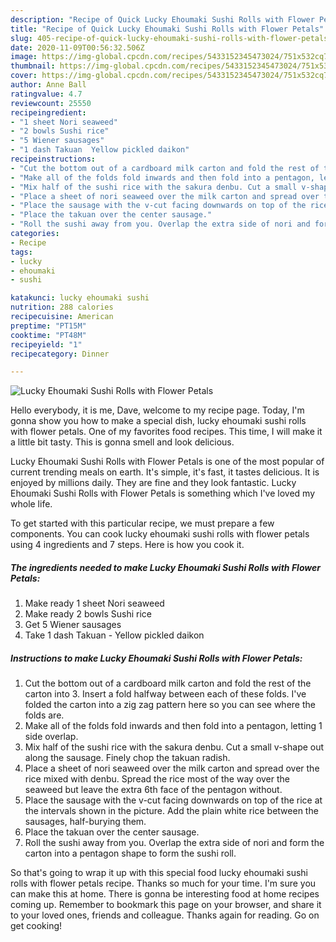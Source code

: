 ```yaml
---
description: "Recipe of Quick Lucky Ehoumaki Sushi Rolls with Flower Petals"
title: "Recipe of Quick Lucky Ehoumaki Sushi Rolls with Flower Petals"
slug: 405-recipe-of-quick-lucky-ehoumaki-sushi-rolls-with-flower-petals
date: 2020-11-09T00:56:32.506Z
image: https://img-global.cpcdn.com/recipes/5433152345473024/751x532cq70/lucky-ehoumaki-sushi-rolls-with-flower-petals-recipe-main-photo.jpg
thumbnail: https://img-global.cpcdn.com/recipes/5433152345473024/751x532cq70/lucky-ehoumaki-sushi-rolls-with-flower-petals-recipe-main-photo.jpg
cover: https://img-global.cpcdn.com/recipes/5433152345473024/751x532cq70/lucky-ehoumaki-sushi-rolls-with-flower-petals-recipe-main-photo.jpg
author: Anne Ball
ratingvalue: 4.7
reviewcount: 25550
recipeingredient:
- "1 sheet Nori seaweed"
- "2 bowls Sushi rice"
- "5 Wiener sausages"
- "1 dash Takuan  Yellow pickled daikon"
recipeinstructions:
- "Cut the bottom out of a cardboard milk carton and fold the rest of the carton into 3. Insert a fold halfway between each of these folds. I&#39;ve folded the carton into a zig zag pattern here so you can see where the folds are."
- "Make all of the folds fold inwards and then fold into a pentagon, letting 1 side overlap."
- "Mix half of the sushi rice with the sakura denbu. Cut a small v-shape out along the sausage. Finely chop the takuan radish."
- "Place a sheet of nori seaweed over the milk carton and spread over the rice mixed with denbu. Spread the rice most of the way over the seaweed but leave the extra 6th face of the pentagon without."
- "Place the sausage with the v-cut facing downwards on top of the rice at the intervals shown in the picture. Add the plain white rice between the sausages, half-burying them."
- "Place the takuan over the center sausage."
- "Roll the sushi away from you. Overlap the extra side of nori and form the carton into a pentagon shape to form the sushi roll."
categories:
- Recipe
tags:
- lucky
- ehoumaki
- sushi

katakunci: lucky ehoumaki sushi 
nutrition: 288 calories
recipecuisine: American
preptime: "PT15M"
cooktime: "PT48M"
recipeyield: "1"
recipecategory: Dinner

---
```



![Lucky Ehoumaki Sushi Rolls with Flower Petals](https://img-global.cpcdn.com/recipes/5433152345473024/751x532cq70/lucky-ehoumaki-sushi-rolls-with-flower-petals-recipe-main-photo.jpg)

Hello everybody, it is me, Dave, welcome to my recipe page. Today, I'm gonna show you how to make a special dish, lucky ehoumaki sushi rolls with flower petals. One of my favorites food recipes. This time, I will make it a little bit tasty. This is gonna smell and look delicious.



Lucky Ehoumaki Sushi Rolls with Flower Petals is one of the most popular of current trending meals on earth. It's simple, it's fast, it tastes delicious. It is enjoyed by millions daily. They are fine and they look fantastic. Lucky Ehoumaki Sushi Rolls with Flower Petals is something which I've loved my whole life.


To get started with this particular recipe, we must prepare a few components. You can cook lucky ehoumaki sushi rolls with flower petals using 4 ingredients and 7 steps. Here is how you cook it.

<!--inarticleads1-->

##### The ingredients needed to make Lucky Ehoumaki Sushi Rolls with Flower Petals:

1. Make ready 1 sheet Nori seaweed
1. Make ready 2 bowls Sushi rice
1. Get 5 Wiener sausages
1. Take 1 dash Takuan - Yellow pickled daikon




<!--inarticleads2-->

##### Instructions to make Lucky Ehoumaki Sushi Rolls with Flower Petals:

1. Cut the bottom out of a cardboard milk carton and fold the rest of the carton into 3. Insert a fold halfway between each of these folds. I&#39;ve folded the carton into a zig zag pattern here so you can see where the folds are.
1. Make all of the folds fold inwards and then fold into a pentagon, letting 1 side overlap.
1. Mix half of the sushi rice with the sakura denbu. Cut a small v-shape out along the sausage. Finely chop the takuan radish.
1. Place a sheet of nori seaweed over the milk carton and spread over the rice mixed with denbu. Spread the rice most of the way over the seaweed but leave the extra 6th face of the pentagon without.
1. Place the sausage with the v-cut facing downwards on top of the rice at the intervals shown in the picture. Add the plain white rice between the sausages, half-burying them.
1. Place the takuan over the center sausage.
1. Roll the sushi away from you. Overlap the extra side of nori and form the carton into a pentagon shape to form the sushi roll.




So that's going to wrap it up with this special food lucky ehoumaki sushi rolls with flower petals recipe. Thanks so much for your time. I'm sure you can make this at home. There is gonna be interesting food at home recipes coming up. Remember to bookmark this page on your browser, and share it to your loved ones, friends and colleague. Thanks again for reading. Go on get cooking!
